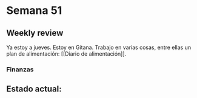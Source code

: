 # Semana 51
## Weekly review
Ya estoy a jueves. Estoy en Gitana. Trabajo en varias cosas, entre ellas un plan de alimentación: [[Diario de alimentación]].

### Finanzas
Estado actual:
- 